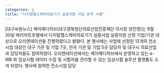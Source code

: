 ```yaml
---
categories: g
title: "디지털헬스케어의료기기 실증지원 사업 본격 시행"
---
```

[대구씨원뉴스] 케이메디허브(대구경북첨단의료산업진흥재단 이사장 양진영)는 9월 30일 메리어트호텔에서 디지털헬스케어의료기기 실증사업 실증지원 선정 기업/기관 대상으로 오리엔테이션을 진행하였다고 밝혔다. 본 행사에는 사업에 선정된 12개의 컨소시엄 대상인 대구 기관 및 기업 7곳, 전국 기관 및 기업 5곳 담당자 및 대구시 의료산업과 담당자들도 참여하였다. 오리엔테이션에서는 케이메디허브에서 운영하고 있는 e-IRB 와 임상시험 데이터 수집 및 시험자를 관리할 수 있는 임상시험 솔루션 플랫폼도 소개 되었다. 행사에 참여한 컨소시엄 담당